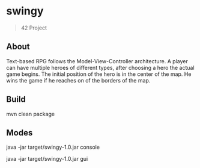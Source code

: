 # swingy

> 42 Project

## About
Text-based RPG follows the Model-View-Controller architecture. 
A player can have multiple heroes of different types, after choosing a hero the actual game begins.
The initial position of the hero is in the center of the map. He wins the game if he reaches on of the borders of the map.

## Build
mvn clean package

## Modes
java -jar target/swingy-1.0.jar console

java -jar target/swingy-1.0.jar gui

